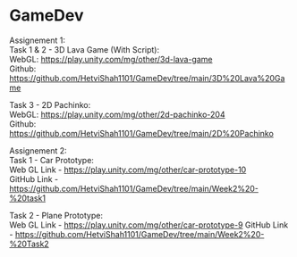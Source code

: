 # GameDev

Assignement 1:  <br/>
Task 1 & 2 - 3D Lava Game (With Script): <br/>
  WebGL: https://play.unity.com/mg/other/3d-lava-game<br/>
  Github: https://github.com/HetviShah1101/GameDev/tree/main/3D%20Lava%20Game<br/>

Task 3 - 2D Pachinko: <br/>
  WebGL: https://play.unity.com/mg/other/2d-pachinko-204 <br/>
  Github: https://github.com/HetviShah1101/GameDev/tree/main/2D%20Pachinko <br/>

Assignement 2:  <br/>
Task 1 - Car Prototype: <br/>
    Web GL Link - https://play.unity.com/mg/other/car-prototype-10 <br/>                                                                                                                GitHub Link - https://github.com/HetviShah1101/GameDev/tree/main/Week2%20-%20task1 <br/>

Task 2 - Plane Prototype: <br/>
   Web GL Link - https://play.unity.com/mg/other/car-prototype-9
  GitHub Link - https://github.com/HetviShah1101/GameDev/tree/main/Week2%20-%20Task2
  
